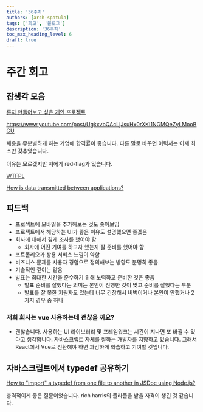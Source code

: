 ```yaml
---
title: '36주차'
authors: [arch-spatula]
tags: ['회고', '블로그']
description: '36주차'
toc_max_heading_level: 6
draft: true
---
```


# 주간 회고

<!--truncate-->

## 잡생각 모음

[혼자 만들어보고 싶은 개인 프로젝트](https://www.youtube.com/shorts/_Na3a1ZrX7c)

https://www.youtube.com/post/UgkxvbQAcLjJsuHx0rXKI1NGMQeZyLMooBGU

채용을 무분별하게 하는 기업에 합격률이 좋습니다. 다른 말로 바꾸면 이력서는 이제 최소만 갖추었습니다.

이유는 모르겠지만 저에게 red-flag가 있습니다.

[WTFPL](https://namu.wiki/w/WTFPL)

[How is data transmitted between applications?](https://www.youtube.com/channel/UCZgt6AzoyjslHTC9dz0UoTw/community?lb=UgkxcyElus30gi15b9u0eTcLus75yeiIJqn3)

## 피드백

- 프로젝트에 모바일을 추가해보는 것도 좋아보임
- 프로젝트에서 해당하는 UI가 좋은 이유도 설명했으면 좋겠음
- 회사에 대해서 깊게 조사를 했어야 함
  - 회사에 어떤 기여를 하고자 했는지 잘 준비를 했어야 함
- 포트폴리오가 상용 서비스 느낌이 약함
- 비즈니스 문제를 사용자 경험으로 정의해보는 방향도 분명히 좋음
- 기술적인 깊이는 얕음
- 발표는 최대한 시간을 준수하기 위해 노력하고 준비한 것은 좋음
  - 발표 준비를 잘했다는 의미는 본인이 진행한 것이 맞고 준비를 잘했다는 부분
  - 발표를 잘 못한 지원자도 있는데 너무 긴장해서 버벅이거나 본인이 안했거나 2가지 경우 중 하나

### 저희 회사는 vue 사용하는데 괜찮을 까요?

- 괜찮습니다. 사용하는 UI 라이브러리 및 프레임워크는 시간이 지나면 또 바뀔 수 있다고 생각합니다. 자바스크립트 자체를 잘하는 개발자를 지향하고 있습니다. 그래서 React에서 Vue로 전환해야 하면 과감하게 학습하고 기여할 것입니다.

## 자바스크립트에서 typedef 공유하기

[How to "import" a typedef from one file to another in JSDoc using Node.js?](https://stackoverflow.com/questions/49836644/how-to-import-a-typedef-from-one-file-to-another-in-jsdoc-using-node-js)

충격적이게 좋은 질문이었습니다. rich harris의 플라플을 받을 자격이 생긴 것 같습니다.
